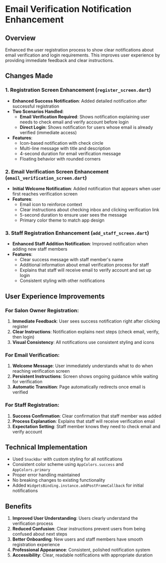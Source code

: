 # Email Verification Notification Enhancement

## Overview
Enhanced the user registration process to show clear notifications about email verification and login requirements. This improves user experience by providing immediate feedback and clear instructions.

## Changes Made

### 1. Registration Screen Enhancement (`register_screen.dart`)
- **Enhanced Success Notification**: Added detailed notification after successful registration
- **Two Scenarios Handled**:
  - **Email Verification Required**: Shows notification explaining user needs to check email and verify account before login
  - **Direct Login**: Shows notification for users whose email is already verified (immediate access)
- **Features**:
  - Icon-based notification with check circle
  - Multi-line message with title and description
  - 4-second duration for email verification message
  - Floating behavior with rounded corners

### 2. Email Verification Screen Enhancement (`email_verification_screen.dart`)
- **Initial Welcome Notification**: Added notification that appears when user first reaches verification screen
- **Features**:
  - Email icon to reinforce context
  - Clear instructions about checking inbox and clicking verification link
  - 5-second duration to ensure user sees the message
  - Primary color theme to match app design

### 3. Staff Registration Enhancement (`add_staff_screen.dart`)
- **Enhanced Staff Addition Notification**: Improved notification when adding new staff members
- **Features**:
  - Clear success message with staff member's name
  - Additional information about email verification process for staff
  - Explains that staff will receive email to verify account and set up login
  - Consistent styling with other notifications

## User Experience Improvements

### For Salon Owner Registration:
1. **Immediate Feedback**: User sees success notification right after clicking register
2. **Clear Instructions**: Notification explains next steps (check email, verify, then login)
3. **Visual Consistency**: All notifications use consistent styling and icons

### For Email Verification:
1. **Welcome Message**: User immediately understands what to do when reaching verification screen
2. **Persistent Instructions**: Screen shows ongoing guidance while waiting for verification
3. **Automatic Transition**: Page automatically redirects once email is verified

### For Staff Registration:
1. **Success Confirmation**: Clear confirmation that staff member was added
2. **Process Explanation**: Explains that staff will receive verification email
3. **Expectation Setting**: Staff member knows they need to check email and verify account

## Technical Implementation
- Used `SnackBar` with custom styling for all notifications
- Consistent color scheme using `AppColors.success` and `AppColors.primary`
- Proper error handling maintained
- No breaking changes to existing functionality
- Added `WidgetsBinding.instance.addPostFrameCallback` for initial notifications

## Benefits
1. **Improved User Understanding**: Users clearly understand the verification process
2. **Reduced Confusion**: Clear instructions prevent users from being confused about next steps
3. **Better Onboarding**: New users and staff members have smooth registration experience
4. **Professional Appearance**: Consistent, polished notification system
5. **Accessibility**: Clear, readable notifications with appropriate duration
